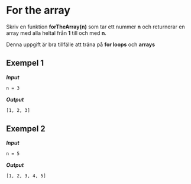 # For the array

Skriv en funktion **forTheArray(n)** som tar ett nummer **n** och returnerar en array med alla heltal från **1** till och med **n**.

Denna uppgift är bra tillfälle att träna på **for loops** och **arrays**

## Exempel 1

**_Input_**

```bash
n = 3
```

**_Output_**

```bash
[1, 2, 3]
```

## Exempel 2

**_Input_**

```bash
n = 5
```

**_Output_**

```bash
[1, 2, 3, 4, 5]
```
